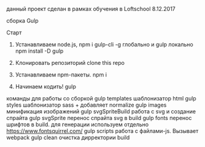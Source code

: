 данный проект сделан в рамках обучения в Loftschool 8.12.2017

cборка Gulp 

Старт
1. Устанавливаем node.js,  npm i gulp-cli -g   глобально и gulp  локально npm install -D gulp

2. Клонировать репозиторий
      clone this repo

3. Устанавливаем npm-пакеты.
      npm i

4. Начинаем кодить!
      gulp 


  команды для работы со сборкой
gulp templates         шаблонизатор html
gulp styles            шаблонизатор sass + добавляет normalize
gulp images            минификация изображений
gulp svgSpriteBuild    работа с svg и создание спрайта
gulp svgSprite         перенос спрайта svg в build
gulp fonts       перенос шрифтов в build.  для генерации используем отдельно https://www.fontsquirrel.com/
gulp scripts           работа с файлами-js.  Вызывает webpack
gulp clean             очистка дирректории build

 

